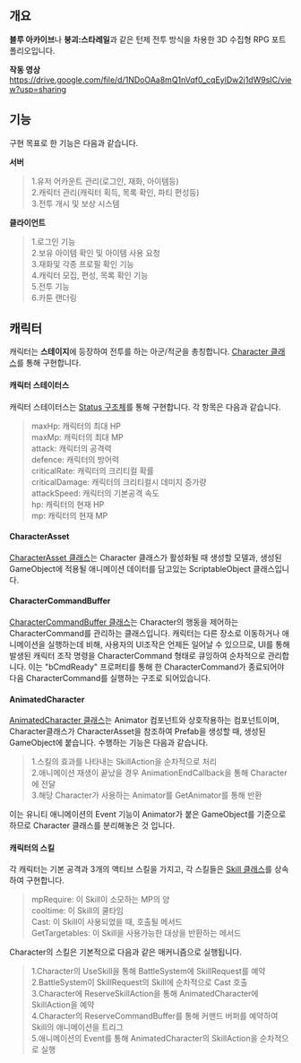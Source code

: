 개요
----------------------
**블루 아카이브**나 **붕괴:스타레일**과 같은 턴제 전투 방식을 차용한 3D 수집형 RPG 포트폴리오입니다.

**작동 영상**
https://drive.google.com/file/d/1NDoOAa8mQ1nVqf0_cqEylDw2j1dW9sIC/view?usp=sharing

기능
---------------------
구현 목표로 한 기능은 다음과 같습니다.

**서버**
> 1.유저 어카운트 관리(로그인, 재화, 아이템등)<br>
> 2.캐릭터 관리(캐릭터 획득, 목록 확인, 파티 편성등)<br>
> 3.전투 개시 및 보상 시스템<br>

**클라이언트**
> 1.로그인 기능<br>
> 2.보유 아이템 확인 및 아이템 사용 요청<br>
> 3.재화및 각종 프로필 확인 기능<br>
> 4.캐릭터 모집, 편성, 목록 확인 기능<br>
> 5.전투 기능<br>
> 6.카툰 랜더링<br>

캐릭터
--------------------
캐릭터는 **스테이지**에 등장하여 전투를 하는 아군/적군을 총칭합니다. [Character 클래스](https://github.com/nejukmaster/AtentsPro/blob/main/Assets/Scripts/Objects/Character/Character.cs)를 통해 구현합니다.

#### 캐릭터 스테이터스
캐릭터 스테이터스는 [Status 구조체](https://github.com/nejukmaster/AtentsPro/blob/main/Assets/Scripts/Objects/Character/Status.cs)를 통해 구현합니다. 각 항목은 다음과 같습니다.
> maxHp: 캐릭터의 최대 HP<br>
> maxMp: 캐릭터의 최대 MP<br>
> attack: 캐릭터의 공격력<br>
> defence: 캐릭터의 방어력<br>
> criticalRate: 캐릭터의 크리티컬 확률<br>
> criticalDamage: 캐릭터의 크리티컬시 데미지 증가량<br>
> attackSpeed: 캐릭터의 기본공격 속도<br>
> hp: 캐릭터의 현재 HP<br>
> mp: 캐릭터의 현재 MP<br>

#### CharacterAsset
[CharacterAsset 클래스](https://github.com/nejukmaster/AtentsPro/blob/main/Assets/Scripts/Objects/Character/CharacterAsset.cs)는 Character 클래스가 활성화될 때 생성할 모델과, 생성된 GameObject에 적용될 애니메이션 데이터를 담고있는 ScriptableObject 클래스입니다.

#### CharacterCommandBuffer
[CharacterCommandBuffer 클래스](https://github.com/nejukmaster/AtentsPro/blob/main/Assets/Scripts/Objects/Character/CharacterCommandBuffer.cs)는 Character의 행동을 제어하는 CharacterCommand를 관리하는 클래스입니다. 캐릭터는 다른 장소로 이동하거나 애니메이션을 실행하는데 비해, 사용자의 UI조작은 언제든 일어날 수 있으므로, UI를 통해 발생된 캐릭터 조작 명령을 CharacterCommand 형태로 큐잉하여 순차적으로 관리합니다. 이는 "bCmdReady" 프로퍼티를 통해 한 CharacterCommand가 종료되어야 다음 CharacterCommand를 실행하는 구조로 되어있습니다.

#### AnimatedCharacter
[AnimatedCharacter 클래스](https://github.com/nejukmaster/AtentsPro/blob/main/Assets/Scripts/Objects/Character/AnimatedCharacter.cs)는 Animator 컴포넌트와 상호작용하는 컴포넌트이며, Character클래스가 CharacterAsset을 참조하여 Prefab을 생성할 때, 생성된 GameObject에 붙습니다. 수행하는 기능은 다음과 같습니다.
> 1.스킬의 효과를 나타내는 SkillAction을 순차적으로 처리<br>
> 2.애니메이션 재생이 끝났을 경우 AnimationEndCallback을 통해 Character에 전달<br>
> 3.해당 Character가 사용하는 Animator를 GetAnimator를 통해 반환

이는 유니티 애니메이션의 Event 기능이 Animator가 붙은 GameObject를 기준으로 하므로 Character 클래스를 분리해놓은 것 입니다.

#### 캐릭터의 스킬
각 캐릭터는 기본 공격과 3개의 액티브 스킬을 가지고, 각 스킬들은 [Skill 클래스](https://github.com/nejukmaster/AtentsPro/blob/main/Assets/Scripts/Battle/Skill/Skill.cs)를 상속하여 구현합니다.
> mpRequire: 이 Skill이 소모하는 MP의 양<br>
> cooltime: 이 Skill의 쿨타임<br>
> Cast: 이 Skill이 사용되었을 때, 호출될 메서드<br>
> GetTargetables: 이 Skill을 사용가능한 대상을 반환하는 메서드<br>

Character의 스킬은 기본적으로 다음과 같은 매커니즘으로 실행됩니다.<br>
> 1.Character의 UseSkill을 통해 BattleSystem에 SkillRequest를 예약<br>
> 2.BattleSystem이 SkillRequest의 Skill에 순차적으로 Cast 호출<br>
> 3.Character에 ReserveSkillAction을 통해 AnimatedCharacter에 SkillAction을 예약<br>
> 4.Character의 ReserveCommandBuffer를 통해 커맨드 버퍼를 예약하여 Skill의 애니메이션을 트리그<br>
> 5.애니메이션의 Event를 통해 AnimatedCharacter의 SkillAction을 순차적으로 실행
